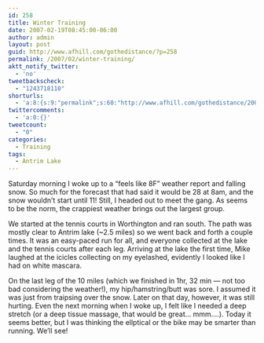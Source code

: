 ```yaml
---
id: 258
title: Winter Training
date: 2007-02-19T08:45:00-06:00
author: admin
layout: post
guid: http://www.afhill.com/gothedistance/?p=258
permalink: /2007/02/winter-training/
aktt_notify_twitter:
  - 'no'
tweetbackscheck:
  - "1243718110"
shorturls:
  - 'a:8:{s:9:"permalink";s:60:"http://www.afhill.com/gothedistance/2007/02/winter-training/";s:7:"tinyurl";s:25:"http://tinyurl.com/aav4kd";s:4:"isgd";s:17:"http://is.gd/h9qn";s:5:"bitly";s:18:"http://bit.ly/faUI";s:5:"snipr";s:22:"http://snipr.com/aowo7";s:5:"snurl";s:22:"http://snurl.com/aowo7";s:7:"snipurl";s:24:"http://snipurl.com/aowo7";s:4:"trim";s:17:"http://tr.im/cixi";}'
twittercomments:
  - 'a:0:{}'
tweetcount:
  - "0"
categories:
  - Training
tags:
  - Antrim Lake
---
```

Saturday morning I woke up to a &#8220;feels like 8F&#8221; weather report and falling snow. So much for the forecast that had said it would be 28 at 8am, and the snow wouldn&#8217;t start until 11! Still, I headed out to meet the gang. As seems to be the norm, the crappiest weather brings out the largest group. 

We started at the tennis courts in Worthington and ran south. The path was mostly clear to Antrim lake (~2.5 miles) so we went back and forth a couple times. It was an easy-paced run for all, and everyone collected at the lake and the tennis courts after each leg. Arriving at the lake the first time, Mike laughed at the icicles collecting on my eyelashed, evidently I looked like I had on white mascara.

On the last leg of the 10 miles (which we finished in 1hr, 32 min &#8212; not too bad considering the weather!), my hip/hamstring/butt was sore. I assumed it was just from traipsing over the snow. Later on that day, however, it was still hurting. Even the next morning when I woke up, I felt like I needed a deep stretch (or a deep tissue massage, that would be great&#8230; mmm&#8230;.). Today it seems better, but I was thinking the ellptical or the bike may be smarter than running. We&#8217;ll see!